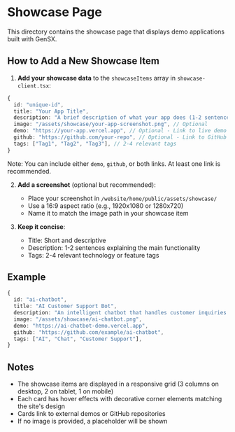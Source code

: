 # Showcase Page

This directory contains the showcase page that displays demo applications built with GenSX.

## How to Add a New Showcase Item

1. **Add your showcase data** to the `showcaseItems` array in `showcase-client.tsx`:

```typescript
{
  id: "unique-id",
  title: "Your App Title",
  description: "A brief description of what your app does (1-2 sentences).",
  image: "/assets/showcase/your-app-screenshot.png", // Optional
  demo: "https://your-app.vercel.app", // Optional - Link to live demo
  github: "https://github.com/your-repo", // Optional - Link to GitHub repo
  tags: ["Tag1", "Tag2", "Tag3"], // 2-4 relevant tags
}
```

Note: You can include either `demo`, `github`, or both links. At least one link is recommended.

2. **Add a screenshot** (optional but recommended):
   - Place your screenshot in `/website/home/public/assets/showcase/`
   - Use a 16:9 aspect ratio (e.g., 1920x1080 or 1280x720)
   - Name it to match the image path in your showcase item

3. **Keep it concise**:
   - Title: Short and descriptive
   - Description: 1-2 sentences explaining the main functionality
   - Tags: 2-4 relevant technology or feature tags

## Example

```typescript
{
  id: "ai-chatbot",
  title: "AI Customer Support Bot",
  description: "An intelligent chatbot that handles customer inquiries using natural language processing and GenSX workflows.",
  image: "/assets/showcase/ai-chatbot.png",
  demo: "https://ai-chatbot-demo.vercel.app",
  github: "https://github.com/example/ai-chatbot",
  tags: ["AI", "Chat", "Customer Support"],
}
```

## Notes

- The showcase items are displayed in a responsive grid (3 columns on desktop, 2 on tablet, 1 on mobile)
- Each card has hover effects with decorative corner elements matching the site's design
- Cards link to external demos or GitHub repositories
- If no image is provided, a placeholder will be shown
